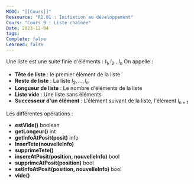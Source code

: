 ```yaml
---
MOOC: "[[Cours]]"
Ressource: "R1.01 : Initiation au développement"
Cours: "Cours 9 : Liste chaînée"
Date: 2023-12-04
tags: 
Complete: false
Learned: false
---
```

Une liste est une suite finie d'éléments : $l_1, l_2...l_n$
On appelle :
- **Tête de liste** : le premier élément de la liste
- **Reste de liste** : La liste $l_2, ..., l_n$
- **Longueur de liste** : Le nombre d'éléments de la liste
- **Liste vide** : Une liste sans éléments
- **Successeur d'un élément** : L'élément suivant de la liste, l'élément $l_{n+1}$

Les différentes opérations :
- **estVide()** boolean
- **getLongeur()**  int
- **getInfoAtPosit(posit)** info
- **InserTete(nouvelleInfo)**
- **supprimeTete()**
- **insereAtPosit(position, nouvelleInfo)** bool
- **supprimeAtPosit(position)** bool
- **setInfoAtPosit(position, nouvelleInfo)** bool
- **vide()**
